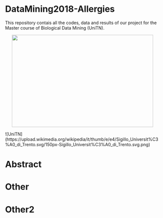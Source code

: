 # DataMining2018-Allergies
This repository contais all the codes, data and results of our project for the Master course of Biological Data Mining (UniTN).
<p align="center">
  <img width="460" height="300" src="http://www.fillmurray.com/460/300">
</p>
![UniTN](https://upload.wikimedia.org/wikipedia/it/thumb/e/e4/Sigillo_Universit%C3%A0_di_Trento.svg/150px-Sigillo_Universit%C3%A0_di_Trento.svg.png)

# Abstract



# Other

# Other2
